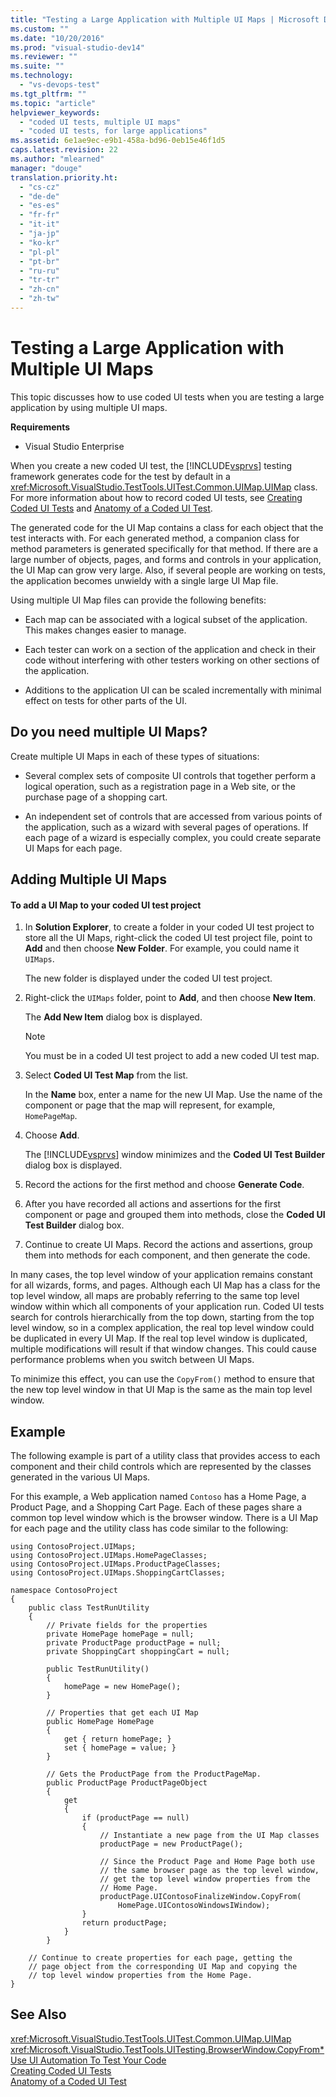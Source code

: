 ```yaml
---
title: "Testing a Large Application with Multiple UI Maps | Microsoft Docs"
ms.custom: ""
ms.date: "10/20/2016"
ms.prod: "visual-studio-dev14"
ms.reviewer: ""
ms.suite: ""
ms.technology: 
  - "vs-devops-test"
ms.tgt_pltfrm: ""
ms.topic: "article"
helpviewer_keywords: 
  - "coded UI tests, multiple UI maps"
  - "coded UI tests, for large applications"
ms.assetid: 6e1ae9ec-e9b1-458a-bd96-0eb15e46f1d5
caps.latest.revision: 22
ms.author: "mlearned"
manager: "douge"
translation.priority.ht: 
  - "cs-cz"
  - "de-de"
  - "es-es"
  - "fr-fr"
  - "it-it"
  - "ja-jp"
  - "ko-kr"
  - "pl-pl"
  - "pt-br"
  - "ru-ru"
  - "tr-tr"
  - "zh-cn"
  - "zh-tw"
---
```

# Testing a Large Application with Multiple UI Maps
This topic discusses how to use coded UI tests when you are testing a large application by using multiple UI maps.  
  
 **Requirements**  
  
-   Visual Studio Enterprise  
  
 When you create a new coded UI test, the [!INCLUDE[vsprvs](../code-quality/includes/vsprvs_md.md)] testing framework generates code for the test by default in a <xref:Microsoft.VisualStudio.TestTools.UITest.Common.UIMap.UIMap> class. For more information about how to record coded UI tests, see [Creating Coded UI Tests](../code-quality/use-ui-automation-to-test-your-code.md#VerifyingCodeUsingCUITCreate) and [Anatomy of a Coded UI Test](../code-quality/anatomy-of-a-coded-ui-test.md).  
  
 The generated code for the UI Map contains a class for each object that the test interacts with. For each generated method, a companion class for method parameters is generated specifically for that method. If there are a large number of objects, pages, and forms and controls in your application, the UI Map can grow very large. Also, if several people are working on tests, the application becomes unwieldy with a single large UI Map file.  
  
 Using multiple UI Map files can provide the following benefits:  
  
-   Each map can be associated with a logical subset of the application. This makes changes easier to manage.  
  
-   Each tester can work on a section of the application and check in their code without interfering with other testers working on other sections of the application.  
  
-   Additions to the application UI can be scaled incrementally with minimal effect on tests for other parts of the UI.  
  
## Do you need multiple UI Maps?  
 Create multiple UI Maps in each of these types of situations:  
  
-   Several complex sets of composite UI controls that together perform a logical operation, such as a registration page in a Web site, or the purchase page of a shopping cart.  
  
-   An independent set of controls that are accessed from various points of the application, such as a wizard with several pages of operations. If each page of a wizard is especially complex, you could create separate UI Maps for each page.  
  
## Adding Multiple UI Maps  
  
#### To add a UI Map to your coded UI test project  
  
1.  In **Solution Explorer**, to create a folder in your coded UI test project to store all the UI Maps, right-click the coded UI test project file, point to **Add** and then choose **New Folder**. For example, you could name it `UIMaps`.  
  
     The new folder is displayed under the coded UI test project.  
  
2.  Right-click the `UIMaps` folder, point to **Add**, and then choose **New Item**.  
  
     The **Add New Item** dialog box is displayed.  
  
    > [!NOTE]
    >  You must be in a coded UI test project to add a new coded UI test map.  
  
3.  Select **Coded UI Test Map** from the list.  
  
     In the **Name** box, enter a name for the new UI Map. Use the name of the component or page that the map will represent, for example, `HomePageMap`.  
  
4.  Choose **Add**.  
  
     The [!INCLUDE[vsprvs](../code-quality/includes/vsprvs_md.md)] window minimizes and the **Coded UI Test Builder** dialog box is displayed.  
  
5.  Record the actions for the first method and choose **Generate Code**.  
  
6.  After you have recorded all actions and assertions for the first component or page and grouped them into methods, close the **Coded UI Test Builder** dialog box.  
  
7.  Continue to create UI Maps. Record the actions and assertions, group them into methods for each component, and then generate the code.  
  
 In many cases, the top level window of your application remains constant for all wizards, forms, and pages. Although each UI Map has a class for the top level window, all maps are probably referring to the same top level window within which all components of your application run. Coded UI tests search for controls hierarchically from the top down, starting from the top level window, so in a complex application, the real top level window could be duplicated in every UI Map. If the real top level window is duplicated, multiple modifications will result if that window changes. This could cause performance problems when you switch between UI Maps.  
  
 To minimize this effect, you can use the `CopyFrom()` method to ensure that the new top level window in that UI Map is the same as the main top level window.  
  
## Example  
 The following example is part of a utility class that provides access to each component and their child controls which are represented by the classes generated in the various UI Maps.  
  
 For this example, a Web application named `Contoso` has a Home Page, a Product Page, and a Shopping Cart Page. Each of these pages share a common top level window which is the browser window. There is a UI Map for each page and the utility class has code similar to the following:  
  
```  
using ContosoProject.UIMaps;  
using ContosoProject.UIMaps.HomePageClasses;  
using ContosoProject.UIMaps.ProductPageClasses;  
using ContosoProject.UIMaps.ShoppingCartClasses;  
  
namespace ContosoProject  
{  
    public class TestRunUtility  
    {  
        // Private fields for the properties  
        private HomePage homePage = null;  
        private ProductPage productPage = null;  
        private ShoppingCart shoppingCart = null;  
  
        public TestRunUtility()  
        {  
            homePage = new HomePage();  
        }  
  
        // Properties that get each UI Map  
        public HomePage HomePage  
        {  
            get { return homePage; }  
            set { homePage = value; }  
        }  
  
        // Gets the ProductPage from the ProductPageMap.  
        public ProductPage ProductPageObject  
        {  
            get  
            {  
                if (productPage == null)  
                {  
                    // Instantiate a new page from the UI Map classes  
                    productPage = new ProductPage();  
  
                    // Since the Product Page and Home Page both use  
                    // the same browser page as the top level window,  
                    // get the top level window properties from the  
                    // Home Page.  
                    productPage.UIContosoFinalizeWindow.CopyFrom(  
                        HomePage.UIContosoWindowsIWindow);  
                }  
                return productPage;  
            }  
        }  
  
    // Continue to create properties for each page, getting the   
    // page object from the corresponding UI Map and copying the   
    // top level window properties from the Home Page.  
}  
```  
  
## See Also  
 <xref:Microsoft.VisualStudio.TestTools.UITest.Common.UIMap.UIMap>   
 <xref:Microsoft.VisualStudio.TestTools.UITesting.BrowserWindow.CopyFrom*>   
 [Use UI Automation To Test Your Code](../code-quality/use-ui-automation-to-test-your-code.md)   
 [Creating Coded UI Tests](../code-quality/use-ui-automation-to-test-your-code.md#VerifyingCodeUsingCUITCreate)   
 [Anatomy of a Coded UI Test](../code-quality/anatomy-of-a-coded-ui-test.md)